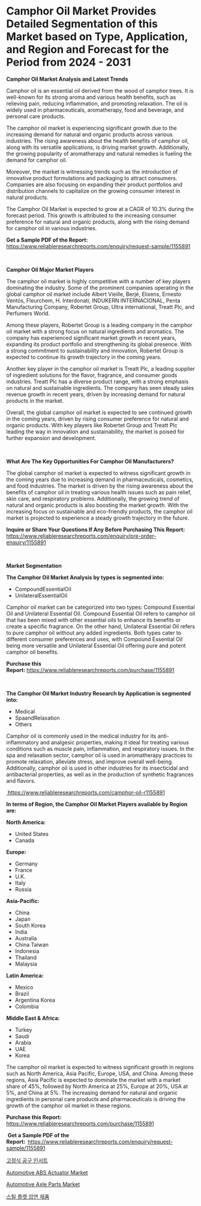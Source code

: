 <p><h1>Camphor Oil Market Provides Detailed Segmentation of this Market based on Type, Application, and Region and Forecast for the Period from 2024 - 2031</h1></p><p><strong>Camphor Oil Market Analysis and Latest Trends</strong></p>
<p><p>Camphor oil is an essential oil derived from the wood of camphor trees. It is well-known for its strong aroma and various health benefits, such as relieving pain, reducing inflammation, and promoting relaxation. The oil is widely used in pharmaceuticals, aromatherapy, food and beverage, and personal care products.</p><p>The camphor oil market is experiencing significant growth due to the increasing demand for natural and organic products across various industries. The rising awareness about the health benefits of camphor oil, along with its versatile applications, is driving market growth. Additionally, the growing popularity of aromatherapy and natural remedies is fueling the demand for camphor oil.</p><p>Moreover, the market is witnessing trends such as the introduction of innovative product formulations and packaging to attract consumers. Companies are also focusing on expanding their product portfolios and distribution channels to capitalize on the growing consumer interest in natural products.</p><p>The Camphor Oil Market is expected to grow at a CAGR of 10.3% during the forecast period. This growth is attributed to the increasing consumer preference for natural and organic products, along with the rising demand for camphor oil in various industries.</p></p>
<p><strong>Get a Sample PDF of the Report:&nbsp;</strong> <a href="https://www.reliableresearchreports.com/enquiry/request-sample/1155891">https://www.reliableresearchreports.com/enquiry/request-sample/1155891</a></p>
<p>&nbsp;</p>
<p><strong>Camphor Oil Major Market Players</strong></p>
<p><p>The camphor oil market is highly competitive with a number of key players dominating the industry. Some of the prominent companies operating in the global camphor oil market include Albert Vieille, Berjé, Elixens, Ernesto Ventós, Fleurchem, H. Interdonati, INDUKERN INTERNACIONAL, Penta Manufacturing Company, Robertet Group, Ultra international, Treatt Plc, and Perfumers World.</p><p>Among these players, Robertet Group is a leading company in the camphor oil market with a strong focus on natural ingredients and aromatics. The company has experienced significant market growth in recent years, expanding its product portfolio and strengthening its global presence. With a strong commitment to sustainability and innovation, Robertet Group is expected to continue its growth trajectory in the coming years.</p><p>Another key player in the camphor oil market is Treatt Plc, a leading supplier of ingredient solutions for the flavor, fragrance, and consumer goods industries. Treatt Plc has a diverse product range, with a strong emphasis on natural and sustainable ingredients. The company has seen steady sales revenue growth in recent years, driven by increasing demand for natural products in the market.</p><p>Overall, the global camphor oil market is expected to see continued growth in the coming years, driven by rising consumer preference for natural and organic products. With key players like Robertet Group and Treatt Plc leading the way in innovation and sustainability, the market is poised for further expansion and development.</p></p>
<p>&nbsp;</p>
<p><strong>What Are The Key Opportunities For Camphor Oil Manufacturers?</strong></p>
<p><p>The global camphor oil market is expected to witness significant growth in the coming years due to increasing demand in pharmaceuticals, cosmetics, and food industries. The market is driven by the rising awareness about the benefits of camphor oil in treating various health issues such as pain relief, skin care, and respiratory problems. Additionally, the growing trend of natural and organic products is also boosting the market growth. With the increasing focus on sustainable and eco-friendly products, the camphor oil market is projected to experience a steady growth trajectory in the future.</p></p>
<p><strong>Inquire or Share Your Questions If Any Before Purchasing This Report:</strong> <a href="https://www.reliableresearchreports.com/enquiry/pre-order-enquiry/1155891">https://www.reliableresearchreports.com/enquiry/pre-order-enquiry/1155891</a></p>
<p>&nbsp;</p>
<p><strong>Market Segmentation</strong></p>
<p><strong>The Camphor Oil Market Analysis by types is segmented into:</strong></p>
<p><ul><li>CompoundEssentialOil</li><li>UnilateralEssentialOil</li></ul></p>
<p><p>Camphor oil market can be categorized into two types: Compound Essential Oil and Unilateral Essential Oil. Compound Essential Oil refers to camphor oil that has been mixed with other essential oils to enhance its benefits or create a specific fragrance. On the other hand, Unilateral Essential Oil refers to pure camphor oil without any added ingredients. Both types cater to different consumer preferences and uses, with Compound Essential Oil being more versatile and Unilateral Essential Oil offering pure and potent camphor oil benefits.</p></p>
<p><strong>Purchase this Report:&nbsp;</strong><a href="https://www.reliableresearchreports.com/purchase/1155891">https://www.reliableresearchreports.com/purchase/1155891</a></p>
<p>&nbsp;</p>
<p><strong>The Camphor Oil Market Industry Research by Application is segmented into:</strong></p>
<p><ul><li>Medical</li><li>SpaandRelaxation</li><li>Others</li></ul></p>
<p><p>Camphor oil is commonly used in the medical industry for its anti-inflammatory and analgesic properties, making it ideal for treating various conditions such as muscle pain, inflammation, and respiratory issues. In the spa and relaxation sector, camphor oil is used in aromatherapy practices to promote relaxation, alleviate stress, and improve overall well-being. Additionally, camphor oil is used in other industries for its insecticidal and antibacterial properties, as well as in the production of synthetic fragrances and flavors.</p></p>
<p><a href="https://www.reliableresearchreports.com/camphor-oil-r1155891">&nbsp;https://www.reliableresearchreports.com/camphor-oil-r1155891</a></p>
<p><strong>In terms of Region, the Camphor Oil Market Players available by Region are:</strong></p>
<p>
    <p> <strong> North America: </strong>
        <ul>
            <li>United States</li>
            <li>Canada</li>
        </ul>
        </p> 
    <p> <strong> Europe: </strong>
        <ul>
            <li>Germany</li>
            <li>France</li>
            <li>U.K.</li>
            <li>Italy</li>
            <li>Russia</li>
        </ul>
        </p> 
    <p> <strong> Asia-Pacific: </strong>
        <ul>
            <li>China</li>
            <li>Japan</li>
            <li>South Korea</li>
            <li>India</li>
            <li>Australia</li>
            <li>China Taiwan</li>
            <li>Indonesia</li>
            <li>Thailand</li>
            <li>Malaysia</li>
        </ul>
        </p> 
    <p> <strong> Latin America: </strong>
        <ul>
            <li>Mexico</li>
            <li>Brazil</li>
            <li>Argentina Korea</li>
            <li>Colombia</li>
        </ul>
        </p> 
    <p> <strong> Middle East & Africa: </strong>
        <ul>
            <li>Turkey</li>
            <li>Saudi</li>
            <li>Arabia</li>
            <li>UAE</li>
            <li>Korea</li>
        </ul>
    </p>
    </p>
<p><p>The camphor oil market is expected to witness significant growth in regions such as North America, Asia Pacific, Europe, USA, and China. Among these regions, Asia Pacific is expected to dominate the market with a market share of 45%, followed by North America at 25%, Europe at 20%, USA at 5%, and China at 5%. The increasing demand for natural and organic ingredients in personal care products and pharmaceuticals is driving the growth of the camphor oil market in these regions.</p></p>
<p><strong>Purchase this Report: </strong><a href="https://www.reliableresearchreports.com/purchase/1155891">https://www.reliableresearchreports.com/purchase/1155891</a></p>
<p>&nbsp;<strong>Get a Sample PDF of the Report:&nbsp;&nbsp;</strong><a href="https://www.reliableresearchreports.com/enquiry/request-sample/1155891">https://www.reliableresearchreports.com/enquiry/request-sample/1155891</a></p>
<p><strong></strong></p>
<p><p><a href="https://github.com/admichael111/Market-Research-Report-List-1/blob/main/8803538117365.md">고정식 공구 인서트</a></p><p><a href="https://github.com/mhrnetwork1/Market-Research-Report-List-1/blob/main/automotive-abs-actuator-market.md">Automotive ABS Actuator Market</a></p><p><a href="https://github.com/zcbxbnir25/Market-Research-Report-List-1/blob/main/automotive-axle-parts-market.md">Automotive Axle Parts Market</a></p><p><a href="https://github.com/msujons1512/Market-Research-Report-List-1/blob/main/5449616117366.md">스틸 플랫 압연 제품</a></p></p>